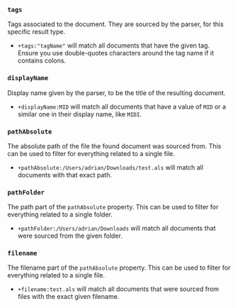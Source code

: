 ### `tags`

<IndexProp name="tags%" type="array<string>" mapping="exact">

Tags associated to the document. They are sourced by the parser, for this specific result type.

- `+tags:"tagName"` will match all documents that have the given tag. Ensure you use double-quotes characters around the tag name if it contains colons.
</IndexProp>

### `displayName`

<IndexProp name="displayName%" type="string" mapping="fulltext">

Display name given by the parser, to be the title of the resulting document.

- `+displayName:MID` will match all documents that have a value of `MID` or a similar one in their display name, like `MIDI`.
</IndexProp>

### `pathAbsolute`

<IndexProp name="pathAbsolute%" type="string" mapping="exact">

The absolute path of the file the found document was sourced from. This can be used to filter for everything related
to a single file.

- `+pathAbsolute:/Users/adrian/Downloads/test.als` will match all documents with that exact path.
</IndexProp>

### `pathFolder`

<IndexProp name="pathFolder%" type="string" mapping="exact">

The path part of the `pathAbsolute` property. This can be used to filter for everything related to a single folder.

- `+pathFolder:/Users/adrian/Downloads` will match all documents that were sourced from the given folder.
</IndexProp>

### `filename`

<IndexProp name="filename%" type="string" mapping="exact">

The filename part of the `pathAbsolute` property. This can be used to filter for everything related to a single file.

- `+filename:test.als` will match all documents that were sourced from files with the exact given filename.
</IndexProp>
